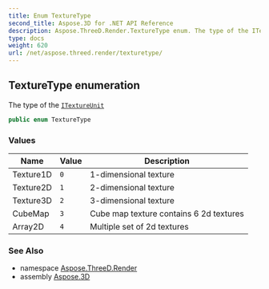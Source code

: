 ```yaml
---
title: Enum TextureType
second_title: Aspose.3D for .NET API Reference
description: Aspose.ThreeD.Render.TextureType enum. The type of the ITextureUnit
type: docs
weight: 620
url: /net/aspose.threed.render/texturetype/
---
```

## TextureType enumeration

The type of the [`ITextureUnit`](../itextureunit/)

```csharp
public enum TextureType
```

### Values

| Name | Value | Description |
| --- | --- | --- |
| Texture1D | `0` | 1-dimensional texture |
| Texture2D | `1` | 2-dimensional texture |
| Texture3D | `2` | 3-dimensional texture |
| CubeMap | `3` | Cube map texture contains 6 2d textures |
| Array2D | `4` | Multiple set of 2d textures |

### See Also

* namespace [Aspose.ThreeD.Render](../../aspose.threed.render/)
* assembly [Aspose.3D](../../)


